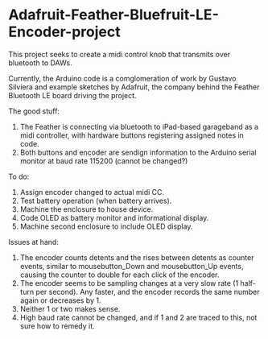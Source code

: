 # Adafruit-Feather-Bluefruit-LE-Encoder-project
This project seeks to create a midi control knob that transmits over bluetooth to DAWs.

Currently, the Arduino code is a comglomeration of work by Gustavo Silviera and example sketches by Adafruit, the company behind the Feather Bluetooth LE board driving the project.

The good stuff:
1.  The Feather is connecting via bluetooth to iPad-based garageband as a midi controller, with hardware buttons registering assigned notes in code.
2.  Both buttons and encoder are sendign information to the Arduino serial monitor at baud rate 115200 (cannot be changed?)


To do:
1.  Assign encoder changed to actual midi CC.
2.  Test battery operation (when battery arrives).
3.  Machine the enclosure to house device.
4.  Code OLED as battery monitor and informational display.
5.  Machine second enclosure to include OLED display.

Issues at hand: 
1.  The encoder counts detents and the rises between detents as counter events, similar to mousebutton_Down and mousebutton_Up events, causing the counter to double for each click of the encoder.
2.  The encoder seems to be sampling changes at a very slow rate (1 half-turn per second).  Any faster, and the encoder records the same number again or decreases by 1.
3.  Neither 1 or two makes sense.
4.  High baud rate cannot be changed, and if 1 and 2 are traced to this, not sure how to remedy it.
